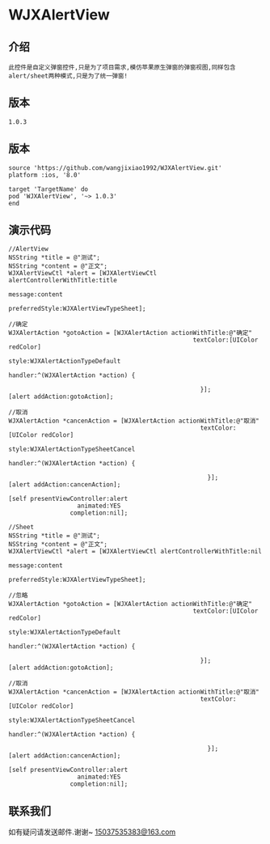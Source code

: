   # WJXAlertView
    
   ## 介绍
    此控件是自定义弹窗控件,只是为了项目需求,模仿苹果原生弹窗的弹窗视图,同样包含alert/sheet两种模式,只是为了统一弹窗!

   ## 版本
    1.0.3
    
   ## 版本
    source 'https://github.com/wangjixiao1992/WJXAlertView.git'
    platform :ios, '8.0'
    
    target 'TargetName' do
    pod 'WJXAlertView', '~> 1.0.3'
    end

   ## 演示代码
    //AlertView
    NSString *title = @"测试";
    NSString *content = @"正文";
    WJXAlertViewCtl *alert = [WJXAlertViewCtl alertControllerWithTitle:title
                                                               message:content
                                                        preferredStyle:WJXAlertViewTypeSheet];
            
    //确定
    WJXAlertAction *gotoAction = [WJXAlertAction actionWithTitle:@"确定"
                                                       textColor:[UIColor redColor]
                                                           style:WJXAlertActionTypeDefault
                                                         handler:^(WJXAlertAction *action) {
                         
                                                         }];
    [alert addAction:gotoAction];
                         
    //取消
    WJXAlertAction *cancenAction = [WJXAlertAction actionWithTitle:@"取消"
                                                         textColor:[UIColor redColor]
                                                             style:WJXAlertActionTypeSheetCancel
                                                           handler:^(WJXAlertAction *action) {
                         
                                                           }];
    [alert addAction:cancenAction];
                         
    [self presentViewController:alert
                       animated:YES
                     completion:nil];
                         
    //Sheet
    NSString *title = @"测试";
    NSString *content = @"正文";
    WJXAlertViewCtl *alert = [WJXAlertViewCtl alertControllerWithTitle:nil
                                                               message:content
                                                        preferredStyle:WJXAlertViewTypeSheet];
                         
    //忽略
    WJXAlertAction *gotoAction = [WJXAlertAction actionWithTitle:@"确定"
                                                       textColor:[UIColor redColor]
                                                           style:WJXAlertActionTypeDefault
                                                         handler:^(WJXAlertAction *action) {
                         
                                                         }];
    [alert addAction:gotoAction];
                         
    //取消
    WJXAlertAction *cancenAction = [WJXAlertAction actionWithTitle:@"取消"
                                                         textColor:[UIColor redColor]
                                                             style:WJXAlertActionTypeSheetCancel
                                                           handler:^(WJXAlertAction *action) {
                         
                                                           }];
    [alert addAction:cancenAction];
                         
    [self presentViewController:alert
                       animated:YES
                     completion:nil];
                         
   ## 联系我们
   如有疑问请发送邮件.谢谢~
   15037535383@163.com


